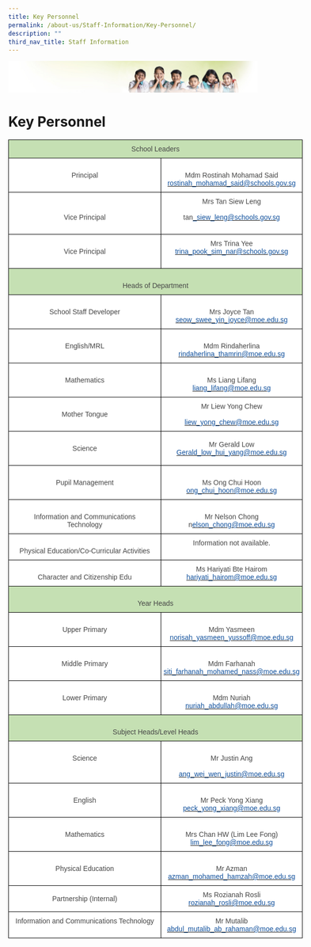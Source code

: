 ```yaml
---
title: Key Personnel
permalink: /about-us/Staff-Information/Key-Personnel/
description: ""
third_nav_title: Staff Information
---
```

![](/images/Banner.jpg)

Key Personnel
=============

<style type="text/css">
.tg  {border-collapse:collapse;border-spacing:0;}
.tg td{border-color:black;border-style:solid;border-width:1px;font-family:Arial, sans-serif;font-size:14px;
  overflow:hidden;padding:10px 5px;word-break:normal;}
.tg th{border-color:black;border-style:solid;border-width:1px;font-family:Arial, sans-serif;font-size:14px;
  font-weight:normal;overflow:hidden;padding:10px 5px;word-break:normal;}
.tg .tg-sxkx{background-color:#FFF;color:#454545;text-align:center;vertical-align:top}
.tg .tg-ncov{background-color:#FFF;color:#454545;text-align:center;vertical-align:middle}
.tg .tg-6j67{background-color:#C5E0B3;color:#454545;text-align:center;vertical-align:top}
</style>
<table class="tg" style="undefined;table-layout: fixed; width: 595px">
<colgroup>
<col style="width: 309px">
<col style="width: 286px">
</colgroup>
<thead>
  <tr>
    <th class="tg-6j67" colspan="2">School Leaders<br> </th>
  </tr>
</thead>
<tbody>
  <tr>
    <td class="tg-sxkx"><br><span style="background-color:initial">Principal</span><br></td>
    <td class="tg-sxkx"> <br>Mdm Rostinah Mohamad Said<br><a href="mailto:Rostinah_Mohamad_SAID@schools.gov.sg"><span style="text-decoration:none;color:#10509C">rostinah_mohamad_said@schools.gov.sg</span></a><br> </td>
  </tr>
  <tr>
    <td class="tg-sxkx"> <br><br><span style="background-color:initial">Vice Principal</span><br></td>
    <td class="tg-sxkx">   Mrs Tan Siew Leng<br><br><span style="background-color:initial">tan</span><a href="mailto:tan_siew_leng@schools.gov.sg"><span style="text-decoration:none;color:#10509C;background-color:initial">_siew_leng@schools.gov.sg </span></a> <br><span style="background-color:initial"> </span><br></td>
  </tr>
  <tr>
    <td class="tg-ncov"> Vice Principal</td>
    <td class="tg-sxkx">Mrs Trina Yee<br><a href="mailto:Trina_pook_sim_nar@schools.gov.sg"><span style="text-decoration:none;color:#10509C">trina_pook_sim_nar@schools.gov.sg</span></a><br><br></td>
  </tr>
  <tr>
    <td class="tg-6j67" colspan="2">                                                          <br>Heads of Department<br> </td>
  </tr>
  <tr>
    <td class="tg-sxkx"> <br>School Staff Developer</td>
    <td class="tg-sxkx"> <br>Mrs Joyce Tan<br><a href="mailto:seow_swee_yin_joyce@moe.edu.sg"><span style="text-decoration:none;color:#10509C">seow_swee_yin_joyce@moe.edu.sg</span></a><br> </td>
  </tr>
  <tr>
    <td class="tg-sxkx"> <br>English/MRL</td>
    <td class="tg-sxkx"> <br>Mdm Rindaherlina<br><a href="mailto:rindaherlina_thamrin@moe.edu.sg"><span style="text-decoration:none;color:#10509C">rindaherlina_thamrin@moe.edu.sg</span></a><br> </td>
  </tr>
  <tr>
    <td class="tg-sxkx"> <br>Mathematics</td>
    <td class="tg-sxkx"> <br>Ms Liang Lifang<br><a href="mailto:lee_song_hwee@moe.edu.sg"><span style="text-decoration:none;color:#10509C">liang_lifang@moe.edu.sg</span></a><br> </td>
  </tr>
  <tr>
    <td class="tg-sxkx"> <br>Mother Tongue</td>
    <td class="tg-sxkx"> Mr Liew Yong Chew<br><br><a href="mailto:liew_yong_chew@moe.edu.sg"><span style="text-decoration:none;color:#10509C">liew_yong_chew@moe.edu.sg</span></a><br> </td>
  </tr>
  <tr>
    <td class="tg-ncov"> <br>Science<br><br></td>
    <td class="tg-ncov"> Mr Gerald Low<br><a href="mailto:Gerald_low_hui_yang@moe.edu.sg"><span style="text-decoration:none;color:#10509C">Gerald_low_hui_yang@moe.edu.sg</span></a></td>
  </tr>
  <tr>
    <td class="tg-sxkx"> <br><span style="background-color:initial">Pupil Management</span><br></td>
    <td class="tg-sxkx"> <br>Ms Ong Chui Hoon<br><a href="mailto:ong_chui_hoon@moe.edu.sg"><span style="text-decoration:none;color:#10509C">ong_chui_hoon@moe.edu.sg</span></a><br> </td>
  </tr>
  <tr>
    <td class="tg-sxkx"> <br>Information and Communications<br>Technology<br> </td>
    <td class="tg-sxkx"> <br>Mr Nelson Chong<br>n<a href="mailto:Nelson_CHONG@gov.edu.sg"><span style="text-decoration:none;color:#10509C">elson_chong@moe.edu.sg</span></a></td>
  </tr>
  <tr>
    <td class="tg-sxkx"> <br>Physical Education/Co-Curricular Activities<br> </td>
    <td class="tg-sxkx"> Information not available.<br><br></td>
  </tr>
  <tr>
    <td class="tg-ncov"> <br>Character and Citizenship Edu<br></td>
    <td class="tg-sxkx">Ms Hariyati Bte Hairom<br><a href="mailto:hariyati_hairom@moe.edu.sg"><span style="text-decoration:none;color:#10509C">hariyati_hairom@moe.edu.sg</span></a> </td>
  </tr>
  <tr>
    <td class="tg-6j67" colspan="2"> <br>Year Heads<br> </td>
  </tr>
  <tr>
    <td class="tg-sxkx"> <br>Upper Primary</td>
    <td class="tg-sxkx"> <br>Mdm Yasmeen<br><a href="mailto:norisah_yasmeen_yussoff@moe.edu.sg"><span style="text-decoration:none;color:#10509C">norisah_yasmeen_yussoff@moe.edu.sg</span></a><br> </td>
  </tr>
  <tr>
    <td class="tg-sxkx"> <br>Middle Primary <br></td>
    <td class="tg-sxkx"> <br>Mdm Farhanah<br><a href="mailto:siti_farhanah_mohamed_nass@moe.edu.sg"><span style="text-decoration:none;color:#10509C">siti_farhanah_mohamed_nass@moe.edu.sg</span></a><br> </td>
  </tr>
  <tr>
    <td class="tg-sxkx"> <br>Lower Primary</td>
    <td class="tg-sxkx"> <br>Mdm Nuriah<br><a href="mailto:nuriah_abdullah@moe.edu.sg"><span style="text-decoration:none;color:#10509C">nuriah_abdullah@moe.edu.sg</span></a><br> </td>
  </tr>
  <tr>
    <td class="tg-6j67" colspan="2"> <br>Subject Heads/Level Heads<br> </td>
  </tr>
  <tr>
    <td class="tg-sxkx"> <br>Science</td>
    <td class="tg-sxkx"> <br>Mr Justin Ang<br><br><a href="mailto:ang_wei_wen_justin@moe.edu.sg"><span style="text-decoration:none;color:#10509C">ang_wei_wen_justin@moe.edu.sg</span></a></td>
  </tr>
  <tr>
    <td class="tg-sxkx"> <br><span style="background-color:initial">English </span><br><br></td>
    <td class="tg-sxkx"> <br>Mr Peck Yong Xiang<br><a href="mailto:peck_yong_xiang@moe.edu.sg"><span style="text-decoration:none;color:#10509C">peck_yong_xiang@moe.edu.sg</span></a><br> </td>
  </tr>
  <tr>
    <td class="tg-sxkx"> <br>Mathematics</td>
    <td class="tg-sxkx"> <br>Mrs Chan HW (Lim Lee Fong)<br><a href="mailto:lim_lee_fong@moe.edu.sg"><span style="text-decoration:none;color:#10509C">lim_lee_fong@moe.edu.sg</span></a><br> </td>
  </tr>
  <tr>
    <td class="tg-sxkx"> <br>Physical Education</td>
    <td class="tg-sxkx"> <br>Mr Azman<br><a href="mailto:azman_mohamed_hamzah@moe.edu.sg"><span style="text-decoration:none;color:#10509C"> azman_mohamed_hamzah@moe.edu.sg</span></a><br> </td>
  </tr>
  <tr>
    <td class="tg-ncov"> Partnership (Internal)</td>
    <td class="tg-ncov">Ms Rozianah Rosli <br><a href="mailto:rozianah_rosli@moe.edu.sg"><span style="text-decoration:none;color:#10509C">rozianah_rosli@moe.edu.sg </span></a></td>
  </tr>
  <tr>
    <td class="tg-ncov"> Information and Communications Technology<br><br></td>
    <td class="tg-ncov">Mr Mutalib<br><a href="mailto:abdul_mutalib_ab_rahaman@moe.edu.sg"><span style="text-decoration:none;color:#10509C">abdul_mutalib_ab_rahaman@moe.edu.sg </span></a><br></td>
  </tr>
</tbody>
</table>